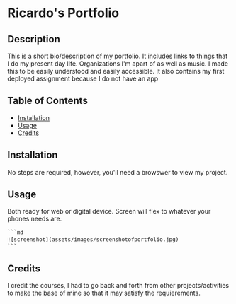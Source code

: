 # Ricardo's Portfolio

## Description

This is a short bio/description of my portfolio. It includes links to things that I do my present day life.
Organizations I'm apart of as well as music. I made this to be easily understood and easily accessible. It also
contains my first deployed assignment because I do not have an app 

## Table of Contents 

- [Installation](#installation)
- [Usage](#usage)
- [Credits](#credits)

## Installation

No steps are required, however, you'll need a browswer to view my project.

## Usage

Both ready for web or digital device. Screen will flex to whatever your phones needs are. 

    ```md
    ![screenshot](assets/images/screenshotofportfolio.jpg)
    ```

## Credits

I credit the courses, I had to go back and forth from other projects/activities to make the base of mine so that it may satisfy the requierements.
